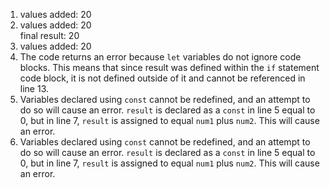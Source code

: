 1. values added: 20
2. values added: 20 </br>final result: 20
3. values added: 20
4. The code returns an error because `let` variables do not ignore code blocks. This means that since result was defined within the `if` statement code block, it is not defined outside of it and cannot be referenced in line 13.
5. Variables declared using `const` cannot be redefined, and an attempt to do so will cause an error. `result` is declared as a `const` in line 5 equal to 0, but in line 7, `result` is assigned to equal `num1` plus `num2`. This will cause an error.
6. Variables declared using `const` cannot be redefined, and an attempt to do so will cause an error. `result` is declared as a `const` in line 5 equal to 0, but in line 7, `result` is assigned to equal `num1` plus `num2`. This will cause an error.
